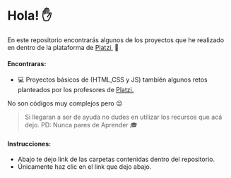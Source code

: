 # Hola! :raised_hand:

En este repositorio encontrarás algunos de los proyectos que he realizado en dentro de la plataforma de [Platzi.](https://platzi.com/) :green_heart:

#### Encontraras:

- :computer: Proyectos básicos de (HTML,CSS y JS) también algunos retos planteados por los profesores de [Platzi.](https://platzi.com/)

No son códigos muy complejos pero :wink:

> Si llegaran a ser de ayuda no dudes en utilizar los recursos que acá dejo.
> PD: Nunca pares de Aprender :mortar_board:

#### Instrucciones:

- Abajo te dejo link de las carpetas contenidas dentro del repositorio.
- Únicamente haz clic en el link que dejo abajo.
